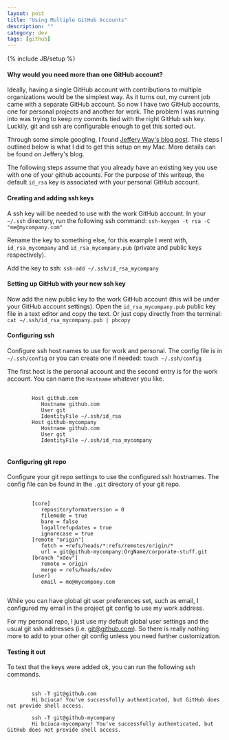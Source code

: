 ```yaml
---
layout: post
title: "Using Multiple GitHub Accounts"
description: ""
category: dev
tags: [github]
---
```

{% include JB/setup %}

#### Why would you need more than one GitHub account?
Ideally, having a single GitHub account with contributions to multiple organizations would be the simplest way. As it turns out, my current job came with a separate GitHub account. So now I have two GitHub accounts, one for personal projects and another for work. The problem I was running into was trying to keep my commits tied with the right GitHub ssh key. Luckily, git and ssh are configurable enough to get this sorted out. 

Through some simple googling, I found [Jeffery Way's blog post](http://net.tutsplus.com/tutorials/tools-and-tips/how-to-work-with-github-and-multiple-accounts/). The steps I outlined below is what I did to get this setup on my Mac. More details can be found on Jeffery's blog.

The following steps assume that you already have an existing key you use with one of your github accounts. For the purpose of this writeup, the default `id_rsa` key is associated with your personal GitHub account. 

#### Creating and adding ssh keys
A ssh key will be needed to use with the work GitHub account. In your `~/.ssh` directory, run the following ssh command:
`ssh-keygen -t rsa -C "me@mycompany.com"`

Rename the key to something else, for this example I went with, `id_rsa_mycompany` and `id_rsa_mycompany.pub` (private and public keys respectively).

Add the key to ssh:
`ssh-add ~/.ssh/id_rsa_mycompany`

#### Setting up GitHub with your new ssh key
Now add the new public key to the work GitHub account (this will be under your GitHub account settings). Open the `id_rsa_mycompany.pub` public key file in a text editor and copy the text. Or just copy directly from the terminal:
`cat ~/.ssh/id_rsa_mycompany.pub | pbcopy`

#### Configuring ssh
Configure ssh host names to use for work and personal. The config file is in `~/.ssh/config` or you can create one if needed: `touch ~/.ssh/config`

The first host is the personal account and the second entry is for the work account. You can name the `Hostname` whatever you like.
<pre>
    <code>
        Host github.com 
           Hostname github.com 
           User git 
           IdentityFile ~/.ssh/id_rsa
        Host github-mycompany
           Hostname github.com
           User git
           IdentityFile ~/.ssh/id_rsa_mycompany
    </code>
</pre>

#### Configuring git repo
Configure your git repo settings to use the configured ssh hostnames. The config file can be found in the `.git` directory of your git repo.
<pre>
    <code>
        [core]
           repositoryformatversion = 0
           filemode = true
           bare = false
           logallrefupdates = true
           ignorecase = true
        [remote "origin"]
           fetch = +refs/heads/*:refs/remotes/origin/*
           url = git@github-mycompany:OrgName/corporate-stuff.git
        [branch "xdev"]
           remote = origin
           merge = refs/heads/xdev
        [user]
           email = me@mycompany.com
    </code>
</pre>

While you can have global git user preferences set, such as email, I configured my email in the project git config to use my work address.

For my personal repo, I just use my default global user settings and the usual git ssh addresses (i.e. git@github.com). So there is really nothing more to add to your other git config unless you need further customization.

#### Testing it out
To test that the keys were added ok, you can run the following ssh commands.

<pre>
    <code>
        ssh -T git@github.com
        Hi bciuca! You've successfully authenticated, but GitHub does not provide shell access.

        ssh -T git@github-mycompany
        Hi bciuca-mycompany! You've successfully authenticated, but GitHub does not provide shell access.
    </code>
</pre>

 
